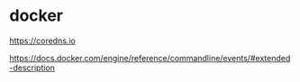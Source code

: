 # docker

https://coredns.io

https://docs.docker.com/engine/reference/commandline/events/#extended-description
